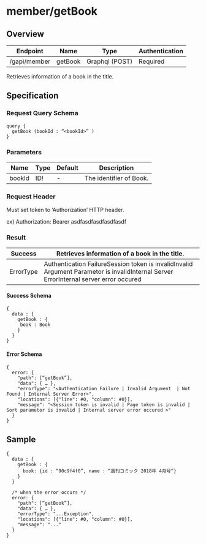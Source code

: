 # member/getBook

## Overview

| Endpoint | Name | Type | Authentication |
| --- | --- | --- | --- |
| /gapi/member | getBook | Graphql \(POST\) | Required |

Retrieves information of a book in the title.

## Specification

### Request Query Schema

```text
query {
  getBook (bookId : “<bookId>” )
}
```

### Parameters

| Name | Type | Default | Description |
| --- | --- | --- | --- |
| bookId | ID! | - | The identifier of Book. |

### Request Header

Must set token to ‘Authorization’ HTTP header.

ex\) Authorization: Bearer asdfasdfasdfasdfasdf

### Result

| Success |  Retrieves information of a book in the title. |
| --- | --- |
| ErrorType | Authentication FailureSession token is invalidInvalid Argument Parametor is invalidInternal Server ErrorInternal server error occured |

#### Success Schema

```text
{
  data : {
    getBook : {
     book : Book
    }
  }
}
```

#### Error Schema

```text
{
  error: {
    "path": [“getBook”],
    "data": { … },
    "errorType": "<Authentication Failure | Invalid Argument  | Not Found | Internal Server Error>",
    "locations": [{"line": #0, "column": #0}],
    "message": "<Session token is invalid | Page token is invalid | Sort parametor is invalid | Internal server error occured >"
  }
}
```

## Sample

```text
{
  data : {
    getBook : {
      book: {id : “90c9f4f0”, name : “週刊コミック 2018年 4月号”}
    }
  }

  /* when the error occurs */
  error: {
    "path": [“getBook”],
    "data": { … },
    "errorType": "...Exception",
    "locations": [{"line": #0, "column": #0}],
    "message": "..."
  }
}
```

